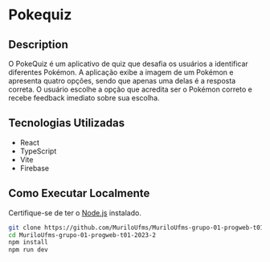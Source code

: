 # Pokequiz

## Description

O PokeQuiz é um aplicativo de quiz que desafia os usuários a identificar diferentes Pokémon. A aplicação exibe a imagem de um Pokémon e apresenta quatro opções, sendo que apenas uma delas é a resposta correta. O usuário escolhe a opção que acredita ser o Pokémon correto e recebe feedback imediato sobre sua escolha.

## Tecnologias Utilizadas

- React
- TypeScript
- Vite
- Firebase

## Como Executar Localmente
Certifique-se de ter o [Node.js](https://nodejs.org/) instalado.
```bash
git clone https://github.com/MuriloUfms/MuriloUfms-grupo-01-progweb-t01-2023-2.git
cd MuriloUfms-grupo-01-progweb-t01-2023-2
npm install
npm run dev
```
